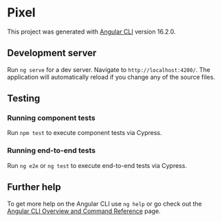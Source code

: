 # Pixel

This project was generated with [Angular CLI](https://github.com/angular/angular-cli) version 16.2.0.

## Development server

Run `ng serve` for a dev server. Navigate to `http://localhost:4200/`. The application will automatically reload if you change any of the source files.

## Testing
### Running component tests

Run `npm test` to execute component tests via Cypress.

### Running end-to-end tests

Run `ng e2e` or `ng test` to execute end-to-end tests via Cypress.


## Further help

To get more help on the Angular CLI use `ng help` or go check out the [Angular CLI Overview and Command Reference](https://angular.io/cli) page.
